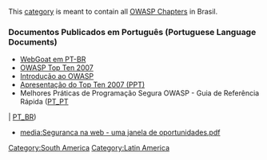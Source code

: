 This [category](:Special:Categories "wikilink") is meant to contain all
[OWASP Chapters](:Category:OWASP_Chapter "wikilink") in Brasil.

### Documentos Publicados em Português (Portuguese Language Documents)

  - [WebGoat em
    PT-BR](http://code.google.com/p/webgoat-ptbr/downloads/list)
  - [OWASP Top
    Ten 2007](http://www.owasp.org/images/4/42/OWASP_TOP_10_2007_PT-BR.pdf)
  - [Introdução ao
    OWASP](http://www.owasp.org/images/b/b4/OWASP-Intro-2008-pt-br.ppt)
  - [Apresentação do Top Ten 2007
    (PPT)](http://www.owasp.org/images/7/75/OWASP_TOP10_PT-BR.ppt)
  - Melhores Práticas de Programação Segura OWASP - Guia de Referência
    Rápida
    ([PT_PT](https://www.owasp.org/index.php/File:OWASP_SCP_v1.3_pt-PT.pdf)

|
[PT_BR](https://www.owasp.org/index.php/File:OWASP_SCP_v1.3_pt-BR.pdf))

  - [media:Seguranca na web - uma janela de
    oportunidades.pdf](media:Seguranca_na_web_-_uma_janela_de_oportunidades.pdf "wikilink")

[Category:South America](Category:South_America "wikilink")
[Category:Latin America](Category:Latin_America "wikilink")